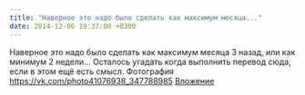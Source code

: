 ```yaml
---
title: "Наверное это надо было сделать как максимум месяца..."
date: 2014-12-06 19:37:00 +0300
---
```


Наверное это надо было сделать как максимум месяца 3 назад, или как минимум 2 недели...  Осталось угадать когда выполнить перевод сюда, если в этом ещё есть смысл.
Фотография
<a class="vk-attach" href="https://vk.com/photo41076938_347788985">https://vk.com/photo41076938_347788985</a>
<a class="vk-attach" href="https://vk.com/photo41076938_347788985">Вложение</a>
